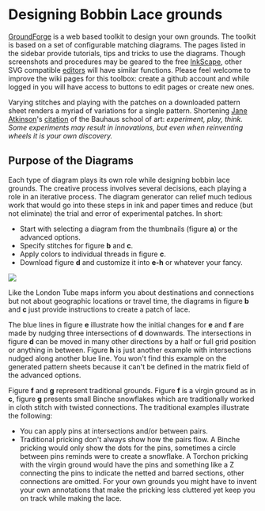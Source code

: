 Designing Bobbin Lace grounds
=============================

[GroundForge] is a web based toolkit to design your own grounds. The toolkit is based on a set of configurable matching diagrams. The pages listed in the sidebar provide tutorials, tips and tricks to use the diagrams. Though screenshots and procedures may be geared to the free [InkScape], other SVG compatible [editors] will have similar functions. Please feel welcome to improve the wiki pages for this toolbox: create a github account and while logged in you will have access to buttons to edit pages or create new ones.

Varying stitches and playing with the patches on a downloaded pattern sheet renders a myriad of variations for a single pattern. Shortening [Jane Atkinson]'s [citation] of the Bauhaus school of art: _experiment, play, think. Some experiments may result in innovations, but even when reinventing wheels it is your own discovery._

[GroundForge]: https://d-bl.github.io/GroundForge/
[Jane Atkinson]: http://www.contemporarylace.com/
[citation]: https://raw.githubusercontent.com/wiki/d-bl/GroundForge/images/bauhaus.png
[InkScape]: https://inkscape.org
[editors]: https://en.wikipedia.org/wiki/Comparison_of_vector_graphics_editors#File_format_support


Purpose of the Diagrams
-----------------------

Each type of diagram plays its own role while designing bobbin lace grounds. The creative process involves several decisions, each playing a role in an iterative process.
The diagram generator can relief much tedious work that would go into these steps in ink and paper times and reduce (but not eliminate) the trial and error of experimental patches. In short:

* Start with selecting a diagram from the thumbnails (figure **a**) or the advanced options.
* Specify stitches for figure **b** and **c**.
* Apply colors to individual threads in figure **c**.
* Download figure **d** and customize it into **e-h** or whatever your fancy.


![](https://raw.githubusercontent.com/wiki/d-bl/GroundForge/images/intro.png)

Like the London Tube maps inform you about destinations and connections but not about geographic locations or travel time, the diagrams in figure **b** and **c** just provide instructions to create a patch of lace. 

The blue lines in figure **e** illustrate how the initial changes for **e** and **f** are made by nudging three intersections of **d** downwards. The intersections in figure **d** can be moved in many other directions by a half or full grid position or anything in between. Figure **h** is just another example with intersections nudged along another blue line. You won't find this example on the generated pattern sheets because it can't be defined in the matrix field of the advanced options.

Figure **f** and **g** represent traditional grounds. Figure **f** is a virgin ground as in **c**, figure **g** presents small Binche snowflakes which are traditionally worked in cloth stitch with twisted connections. The traditional examples illustrate the following:

* You can apply pins at intersections and/or between pairs.
* Traditional pricking don't always show how the pairs flow. A Binche pricking would only show the dots for the pins, sometimes a circle between pins reminds were to create a snowflake. A Torchon pricking with the virgin ground would have the pins and something like a Z connecting the pins to indicate the netted and barred sections, other connections are omitted. For your own grounds you might have to invent your own annotations that make the pricking less cluttered yet keep you on track while making the lace.
